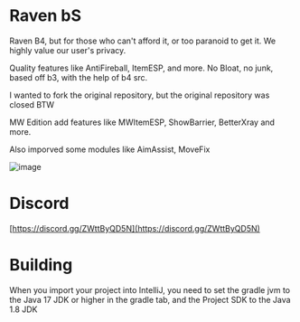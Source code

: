 # Raven bS

Raven B4, but for those who can't afford it, or too paranoid to get it. We highly value our user's privacy.

Quality features like AntiFireball, ItemESP, and more. No Bloat, no junk, based off b3, with the help of b4 src.

I wanted to fork the original repository, but the original repository was closed BTW

MW Edition add features like MWItemESP, ShowBarrier, BetterXray and more.

Also imporved some modules like AimAssist, MoveFix

![image](https://github.com/user-attachments/assets/d2568078-6e45-46d7-8480-9f5d5eb6bc23)

# Discord

[https://discord.gg/ZWttByQD5N](https://discord.gg/ZWttByQD5N)

# Building

When you import your project into IntelliJ, you need to set the gradle jvm to the Java 17 JDK or higher in the gradle tab, and the Project SDK to the Java 1.8 JDK

